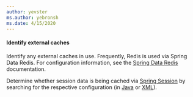 ```yaml
---
author: yevster
ms.author: yebronsh
ms.date: 4/15/2020
---
```


#### Identify external caches

Identify any external caches in use. Frequently, Redis is used via Spring Data Redis. For configuration information, see the [Spring Data Redis](https://spring.io/projects/spring-data-redis) documentation.

Determine whether session data is being cached via [Spring Session](https://spring.io/projects/spring-session) by searching for the respective configuration (in [Java](https://docs.spring.io/spring-session/docs/current/reference/html5/#httpsession-redis-jc) or [XML](https://docs.spring.io/spring-session/docs/current/reference/html5/#httpsession-redis-xml)).
